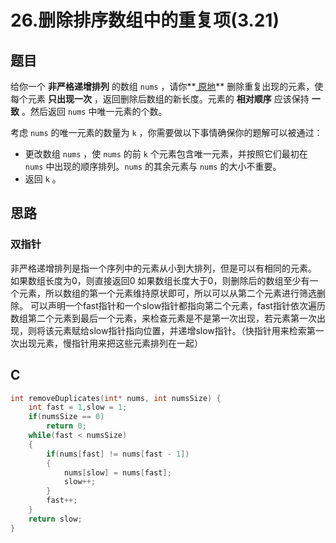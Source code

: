 # 26.删除排序数组中的重复项(3.21)

## 题目

给你一个 **非严格递增排列** 的数组 `nums` ，请你**[ 原地](http://baike.baidu.com/item/原地算法)** 删除重复出现的元素，使每个元素 **只出现一次** ，返回删除后数组的新长度。元素的 **相对顺序** 应该保持 **一致** 。然后返回 `nums` 中唯一元素的个数。

考虑 `nums` 的唯一元素的数量为 `k` ，你需要做以下事情确保你的题解可以被通过：

- 更改数组 `nums` ，使 `nums` 的前 `k` 个元素包含唯一元素，并按照它们最初在 `nums` 中出现的顺序排列。`nums` 的其余元素与 `nums` 的大小不重要。
- 返回 `k` 。

## 思路

### 双指针

非严格递增排列是指一个序列中的元素从小到大排列，但是可以有相同的元素。
如果数组长度为0，则直接返回0
如果数组长度大于0，则删除后的数组至少有一个元素，所以数组的第一个元素维持原状即可，所以可以从第二个元素进行筛选删除。
可以声明一个fast指针和一个slow指针都指向第二个元素，fast指针依次遍历数组第二个元素到最后一个元素，来检查元素是不是第一次出现，若元素第一次出现，则将该元素赋给slow指针指向位置，并递增slow指针。（快指针用来检索第一次出现元素，慢指针用来把这些元素排列在一起）

## C

```c
int removeDuplicates(int* nums, int numsSize) {
    int fast = 1,slow = 1;
    if(numsSize == 0)
        return 0;
    while(fast < numsSize)
    {
        if(nums[fast] != nums[fast - 1])
        {
            nums[slow] = nums[fast];
            slow++;
        }
        fast++;
    }
    return slow;
}
```



## 